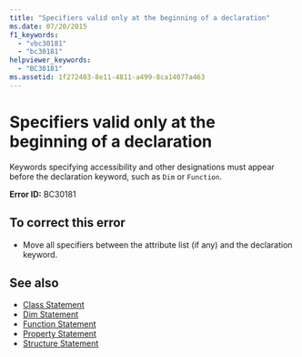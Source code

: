 ```yaml
---
title: "Specifiers valid only at the beginning of a declaration"
ms.date: 07/20/2015
f1_keywords: 
  - "vbc30181"
  - "bc30181"
helpviewer_keywords: 
  - "BC30181"
ms.assetid: 1f272403-8e11-4811-a499-8ca14077a463
---
```

# Specifiers valid only at the beginning of a declaration
Keywords specifying accessibility and other designations must appear before the declaration keyword, such as `Dim` or `Function`.  
  
 **Error ID:** BC30181  
  
## To correct this error  
  
- Move all specifiers between the attribute list (if any) and the declaration keyword.  
  
## See also

- [Class Statement](../language-reference/statements/class-statement.md)
- [Dim Statement](../language-reference/statements/dim-statement.md)
- [Function Statement](../language-reference/statements/function-statement.md)
- [Property Statement](../language-reference/statements/property-statement.md)
- [Structure Statement](../language-reference/statements/structure-statement.md)
